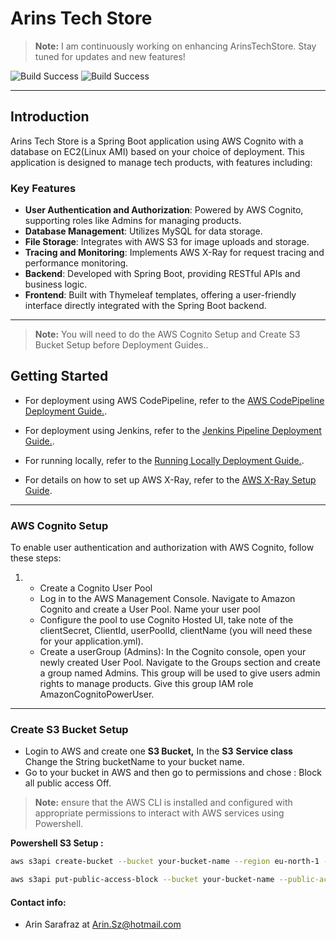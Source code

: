 # Arins Tech Store

> **Note:** I am continuously working on enhancing ArinsTechStore. Stay tuned for updates and new features!

![Build Success](https://github.com/Distansakademin/cloudutveckling-spring-Arinsz/blob/main/src/main/resources/static/images/Github%20presentation%20Images/hemsida1.jpg)
![Build Success](https://github.com/Distansakademin/cloudutveckling-spring-Arinsz/blob/main/src/main/resources/static/images/Github%20presentation%20Images/hemsida2.jpg)




---
## Introduction

Arins Tech Store is a Spring Boot application using AWS Cognito with a database on EC2(Linux AMI) based on your choice of deployment. This application is designed to manage tech products, with features including:

### Key Features

- **User Authentication and Authorization**: Powered by AWS Cognito, supporting roles like Admins for managing products.
- **Database Management**: Utilizes MySQL for data storage.
- **File Storage**: Integrates with AWS S3 for image uploads and storage.
- **Tracing and Monitoring**: Implements AWS X-Ray for request tracing and performance monitoring.
- **Backend**: Developed with Spring Boot, providing RESTful APIs and business logic.
- **Frontend**: Built with Thymeleaf templates, offering a user-friendly interface directly integrated with the Spring Boot backend.

---
> **Note:** You will need to do the AWS Cognito Setup and Create S3 Bucket Setup before Deployment Guides..
## Getting Started

* For deployment using AWS CodePipeline, refer to the [AWS CodePipeline Deployment Guide.](https://github.com/Distansakademin/cloudutveckling-spring-Arinsz/blob/main/MDFiles/AWS%20CodePipeline%20Deployment.md).

* For deployment using Jenkins, refer to the [Jenkins Pipeline Deployment Guide.](https://github.com/Distansakademin/cloudutveckling-spring-Arinsz/blob/main/MDFiles/JENKINS%20DEPLOYMENT.md).

* For running locally, refer to the [Running Locally Deployment Guide.](https://github.com/Distansakademin/cloudutveckling-spring-Arinsz/blob/main/MDFiles/Running%20Locally.md).

* For details on how to set up AWS X-Ray, refer to the [AWS X-Ray Setup Guide](https://github.com/Distansakademin/cloudutveckling-spring-Arinsz/blob/main/MDFiles/XrayGuide.md).

---

### AWS Cognito Setup
To enable user authentication and authorization with AWS Cognito, follow these steps:

1.  * Create a Cognito User Pool
    * Log in to the AWS Management Console. Navigate to Amazon Cognito and create a User Pool.
     Name your user pool 
    *  Configure the pool to use Cognito Hosted UI,  take note of the clientSecret, ClientId, userPoolId, clientName (you will need these for your application.yml).
    *  Create a userGroup (Admins):
   In the Cognito console, open your newly created User Pool.
   Navigate to the Groups section and create a group named Admins.
   This group will be used to give users admin rights to manage products.
   Give this group IAM role AmazonCognitoPowerUser.

---
### Create S3 Bucket Setup



* Login to AWS and create one **S3 Bucket,** In the **S3** **Service class** Change the String bucketName to your bucket name.
* Go to your bucket in AWS and then go to permissions and chose : Block all public access
  Off.

  
> **Note:** ensure that the AWS CLI is installed and configured with appropriate permissions to interact with AWS services using Powershell.

**Powershell S3 Setup :** 

  ```bash
  aws s3api create-bucket --bucket your-bucket-name --region eu-north-1 --create-bucket-configuration LocationConstraint=eu-north-1
  
  aws s3api put-public-access-block --bucket your-bucket-name --public-access-block-configuration BlockPublicAcls=false,IgnorePublicAcls=false,BlockPublicPolicy=false,RestrictPublicBuckets=false
   ```




#### Contact info:

* Arin Sarafraz at Arin.Sz@hotmail.com
